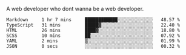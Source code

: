 A web developer who dont wanna be a web developer.

<!--START_SECTION:waka-->

```text
Markdown     1 hr 7 mins     ████████████░░░░░░░░░░░░░   48.57 %
TypeScript   31 mins         █████▓░░░░░░░░░░░░░░░░░░░   22.40 %
HTML         26 mins         ████▓░░░░░░░░░░░░░░░░░░░░   18.80 %
SCSS         10 mins         ██░░░░░░░░░░░░░░░░░░░░░░░   07.92 %
YAML         2 mins          ▒░░░░░░░░░░░░░░░░░░░░░░░░   01.99 %
JSON         0 secs          ░░░░░░░░░░░░░░░░░░░░░░░░░   00.32 %
```

<!--END_SECTION:waka-->
